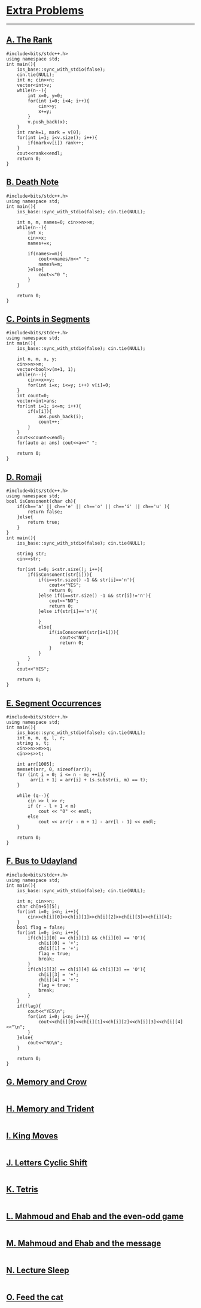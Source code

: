 # [Extra Problems](https://codeforces.com/group/yg7WhsFsAp/contest/355508)
---

## [A. The Rank](https://codeforces.com/group/yg7WhsFsAp/contest/355508/problem/A)
```
#include<bits/stdc++.h>
using namespace std;
int main(){
    ios_base::sync_with_stdio(false);
    cin.tie(NULL);
    int n; cin>>n;
    vector<int>v;
    while(n--){
        int x=0, y=0;
        for(int i=0; i<4; i++){
            cin>>y;
            x+=y;
        }
        v.push_back(x);
    }
    int rank=1, mark = v[0];
    for(int i=1; i<v.size(); i++){
        if(mark<v[i]) rank++;
    }
    cout<<rank<<endl;
    return 0;
}
```  
## [B. Death Note](https://codeforces.com/group/yg7WhsFsAp/contest/355508/problem/B)
```
#include<bits/stdc++.h>
using namespace std;
int main(){
    ios_base::sync_with_stdio(false); cin.tie(NULL);
    
    int n, m, names=0; cin>>n>>m;
    while(n--){
        int x; 
        cin>>x;
        names+=x;
        
        if(names>=m){
            cout<<names/m<<" ";
            names%=m;
        }else{
            cout<<"0 ";
        }
    }
    
    return 0;
}
```     
## [C. Points in Segments](https://codeforces.com/group/yg7WhsFsAp/contest/355508/problem/C)
```
#include<bits/stdc++.h>
using namespace std;
int main(){
    ios_base::sync_with_stdio(false); cin.tie(NULL);
  
    int n, m, x, y;
    cin>>n>>m;
    vector<bool>v(m+1, 1);
    while(n--){
        cin>>x>>y;
        for(int i=x; i<=y; i++) v[i]=0;
    }
    int count=0;
    vector<int>ans;
    for(int i=1; i<=m; i++){
        if(v[i]){
            ans.push_back(i);
            count++;
        }
    }
    cout<<count<<endl;
    for(auto a: ans) cout<<a<<" ";
    
    return 0;
}
```    
## [D. Romaji](https://codeforces.com/group/yg7WhsFsAp/contest/355508/problem/D)
```
#include<bits/stdc++.h>
using namespace std;
bool isConsonent(char ch){
    if(ch=='a' || ch=='e' || ch=='o' || ch=='i' || ch=='u' ){
        return false;
    }else{
        return true;
    }
}
int main(){
    ios_base::sync_with_stdio(false); cin.tie(NULL);
  
    string str;
    cin>>str;
    
    for(int i=0; i<str.size(); i++){
        if(isConsonent(str[i])){
            if(i==str.size() -1 && str[i]=='n'){
                cout<<"YES";
                return 0;
            }else if(i==str.size() -1 && str[i]!='n'){
                cout<<"NO";
                return 0;
            }else if(str[i]=='n'){
                
            }
            else{
                if(isConsonent(str[i+1])){
                    cout<<"NO";
                    return 0;
                }
            }
        }
    }
    cout<<"YES";
  
    return 0;
}
```    
## [E. Segment Occurrences](https://codeforces.com/group/yg7WhsFsAp/contest/355508/problem/E)
```
#include<bits/stdc++.h>
using namespace std;
int main(){
    ios_base::sync_with_stdio(false); cin.tie(NULL);
    int n, m, q, l, r;
    string s, t;
    cin>>n>>m>>q;
    cin>>s>>t;
  
    int arr[1005]; 
    memset(arr, 0, sizeof(arr));
    for (int i = 0; i <= n - m; ++i){
         arr[i + 1] = arr[i] + (s.substr(i, m) == t);
    }
        
    while (q--){
        cin >> l >> r;
        if (r - l + 1 < m)
            cout << "0" << endl;
        else
            cout << arr[r - m + 1] - arr[l - 1] << endl;
    }
    
    return 0;
}
```     
## [F. Bus to Udayland](https://codeforces.com/group/yg7WhsFsAp/contest/355508/problem/F)
```
#include<bits/stdc++.h>
using namespace std;
int main(){
    ios_base::sync_with_stdio(false); cin.tie(NULL);
    
    int n; cin>>n;
    char ch[n+5][5];
    for(int i=0; i<n; i++){
        cin>>ch[i][0]>>ch[i][1]>>ch[i][2]>>ch[i][3]>>ch[i][4];
    }
    bool flag = false;
    for(int i=0; i<n; i++){
        if(ch[i][0] == ch[i][1] && ch[i][0] == 'O'){
            ch[i][0] = '+';
            ch[i][1] = '+';
            flag = true;
            break;
        }
        if(ch[i][3] == ch[i][4] && ch[i][3] == 'O'){
            ch[i][3] = '+';
            ch[i][4] = '+';
            flag = true;
            break;
        }
    }
    if(flag){
        cout<<"YES\n";
        for(int i=0; i<n; i++){
            cout<<ch[i][0]<<ch[i][1]<<ch[i][2]<<ch[i][3]<<ch[i][4]<<"\n";
        }
    }else{
        cout<<"NO\n";
    }
    
    return 0;
}
```  
## [G. Memory and Crow](https://codeforces.com/group/yg7WhsFsAp/contest/355508/problem/G)
```

```    
## [H. Memory and Trident](https://codeforces.com/group/yg7WhsFsAp/contest/355508/problem/H)
```

```     
## [I. King Moves](https://codeforces.com/group/yg7WhsFsAp/contest/355508/problem/I)
```

```    
## [J. Letters Cyclic Shift](https://codeforces.com/group/yg7WhsFsAp/contest/355508/problem/J)
```

```     
## [K. Tetris](https://codeforces.com/group/yg7WhsFsAp/contest/355508/problem/K)
```

```     
## [L. Mahmoud and Ehab and the even-odd game](https://codeforces.com/group/yg7WhsFsAp/contest/355508/problem/L)
```

```    
## [M. Mahmoud and Ehab and the message](https://codeforces.com/group/yg7WhsFsAp/contest/355508/problem/M)
```

```    
## [N. Lecture Sleep](https://codeforces.com/group/yg7WhsFsAp/contest/355508/problem/N)
```

```  
## [O. Feed the cat](https://codeforces.com/group/yg7WhsFsAp/contest/355508/problem/O)
```

```    